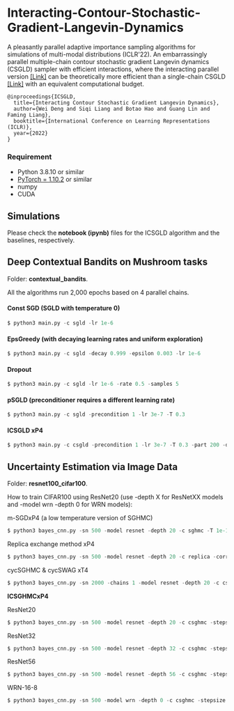 # Interacting-Contour-Stochastic-Gradient-Langevin-Dynamics
A pleasantly parallel adaptive importance sampling algorithms for simulations of multi-modal distributions (ICLR'22). An embarrassingly parallel multiple-chain contour stochastic gradient Langevin dynamics (CSGLD) sampler  with efficient interactions, where the interacting parallel version [\[Link\]](https://openreview.net/pdf?id=IK9ap6nxXr2) can be theoretically more efficient than a single-chain CSGLD [\[Link\]](https://arxiv.org/pdf/2010.09800.pdf) with an equivalent computational budget.


```
@inproceedings{ICSGLD,
  title={Interacting Contour Stochastic Gradient Langevin Dynamics},
  author={Wei Deng and Siqi Liang and Botao Hao and Guang Lin and Faming Liang},
  booktitle={International Conference on Learning Representations (ICLR)},
  year={2022}
}
```



### Requirement

* Python 3.8.10 or similar
* [PyTorch = 1.10.2](https://pytorch.org/) or similar
* numpy
* CUDA

## Simulations

Please check the **notebook (ipynb)** files for the ICSGLD algorithm and the baselines, respectively.

## Deep Contextual Bandits on Mushroom tasks

Folder: **contextual_bandits**.

All the algorithms run 2,000 epochs based on 4 parallel chains.

#### Const SGD (SGLD with temperature 0)

```python
$ python3 main.py -c sgld -lr 1e-6
```

#### EpsGreedy (with decaying learning rates and uniform exploration)

```python
$ python3 main.py -c sgld -decay 0.999 -epsilon 0.003 -lr 1e-6
```

#### Dropout

```python
$ python3 main.py -c sgld -lr 1e-6 -rate 0.5 -samples 5
```


#### pSGLD (preconditioner requires a different learning rate)
```python
$ python3 main.py -c sgld -precondition 1 -lr 3e-7 -T 0.3
```

#### ICSGLD xP4

```python
$ python3 main.py -c csgld -precondition 1 -lr 3e-7 -T 0.3 -part 200 -div 10 -sz 0.03 -zeta 20
```



## Uncertainty Estimation via Image Data

Folder: **resnet100_cifar100**.

How to train CIFAR100 using ResNet20 (use -depth X for ResNetXX models and -model wrn -depth 0 for WRN models):

m-SGDxP4 (a low temperature version of SGHMC)
```python
$ python3 bayes_cnn.py -sn 500 -model resnet -depth 20 -c sghmc -T 1e-10 -period 0 -warm 0.85 -burn 0.98
```

Replica exchange method xP4
```python
$ python3 bayes_cnn.py -sn 500 -model resnet -depth 20 -c replica -correction 4000 -warm 0.8 -burn 0.8
```

cycSGHMC & cycSWAG xT4
```python
$ python3 bayes_cnn.py -sn 2000 -chains 1 -model resnet -depth 20 -c cswag -period 0 -cycle 10 -warm 0.94 -burn 0.94
```

**ICSGHMCxP4**

ResNet20 
```python
$ python3 bayes_cnn.py -sn 500 -model resnet -depth 20 -c csghmc -stepsize 0.003 -zeta 3e6 -part 200 -div 200 -bias 2e4 -warm 0.75 -burn 0.80
```

ResNet32
```python
$ python3 bayes_cnn.py -sn 500 -model resnet -depth 32 -c csghmc -stepsize 0.003 -zeta 3e6 -part 200 -div 200 -bias 2e4 -warm 0.75 -burn 0.80
```

ResNet56
```python
$ python3 bayes_cnn.py -sn 500 -model resnet -depth 56 -c csghmc -stepsize 0.003 -zeta 3e6 -part 200 -div 200 -bias 1e4 -warm 0.75 -burn 0.80
```

WRN-16-8
```python
$ python3 bayes_cnn.py -sn 500 -model wrn -depth 0 -c csghmc -stepsize 0.003 -zeta 3e6 -part 200 -div 60 -bias 0 -warm 0.8 -burn 0.80
```
